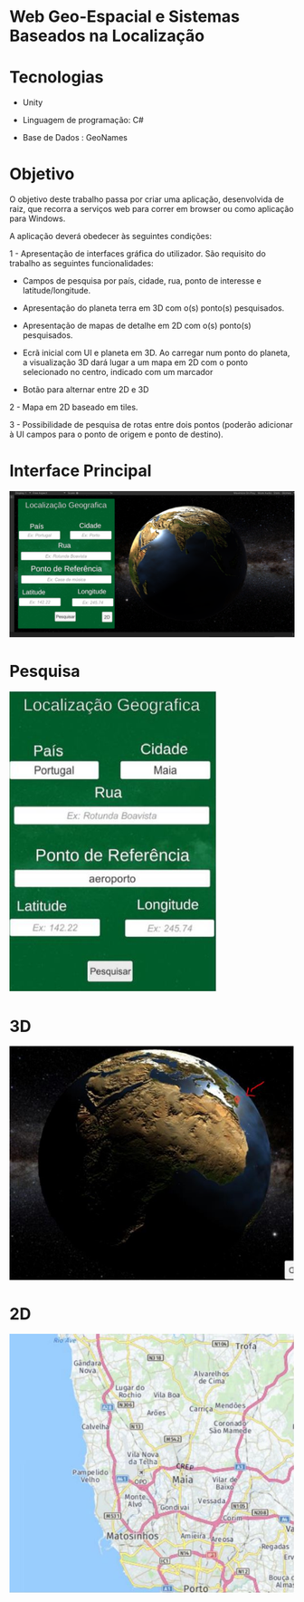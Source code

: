 # Web Geo-Espacial e Sistemas Baseados na Localização



# Tecnologias

- Unity

- Linguagem de programação: C#

- Base de Dados : GeoNames

# Objetivo

O objetivo deste trabalho passa por criar uma aplicação, desenvolvida de raiz, que recorra a serviços web para correr em browser ou como aplicação para Windows. 

A aplicação deverá obedecer às seguintes condições:  

1 - Apresentação de interfaces gráfica do utilizador. São requisito do trabalho as seguintes funcionalidades:  

-	Campos de pesquisa por país, cidade, rua, ponto de interesse e latitude/longitude.  

-	Apresentação do planeta terra em 3D com o(s) ponto(s) pesquisados.  

-	Apresentação de mapas de detalhe em 2D com o(s) ponto(s) pesquisados.  

-	Ecrã inicial com UI e planeta em 3D. Ao carregar num ponto do planeta, a visualização 3D dará lugar a um mapa em 2D com o ponto selecionado no centro, indicado com um marcador 

-	Botão para alternar entre 2D e 3D 

2 - Mapa em 2D baseado em tiles.  

3 - Possibilidade de pesquisa de rotas entre dois pontos (poderão adicionar à UI campos para o ponto de origem e ponto de destino). 



# Interface Principal
![Screenshot](https://github.com/Teixa-droid/3D_Unity/blob/master/3d.PNG?raw=true)

# Pesquisa
![Screenshot](https://github.com/Teixa-droid/3D_Unity/blob/master/loca.JPG?raw=true)
# 3D
![Screenshot](https://github.com/Teixa-droid/3D_Unity/blob/master/globe.JPG?raw=true)
# 2D
![Screenshot](https://github.com/Teixa-droid/3D_Unity/blob/master/2d.JPG?raw=true)
